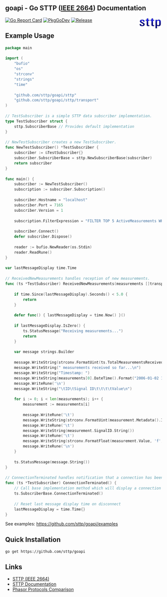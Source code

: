 ## goapi - Go STTP ([IEEE 2664](https://standards.ieee.org/project/2664.html)) Documentation

<img align="right" src="img/sttp.png">

[![Go Report Card](https://goreportcard.com/badge/github.com/sttp/goapi)](https://goreportcard.com/report/github.com/sttp/goapi)
[![PkgGoDev](https://pkg.go.dev/badge/github.com/sttp/goapi)](https://pkg.go.dev/github.com/sttp/goapi)
[![Release](https://img.shields.io/github/release/sttp/goapi.svg?style=flat-square)](https://github.com/sttp/goapi/releases/latest)

## Example Usage
```go
package main

import (
	"bufio"
	"os"
	"strconv"
	"strings"
	"time"
	
	"github.com/sttp/goapi/sttp"
	"github.com/sttp/goapi/sttp/transport"
)

// TestSubscriber is a simple STTP data subscriber implementation.
type TestSubscriber struct {
	sttp.SubscriberBase // Provides default implementation
}

// NewTestSubscriber creates a new TestSubscriber.
func NewTestSubscriber() *TestSubscriber {
	subscriber := &TestSubscriber{}
	subscriber.SubscriberBase = sttp.NewSubscriberBase(subscriber)
	return subscriber
}

func main() {
	subscriber := NewTestSubscriber()
	subscription := subscriber.Subscription()

	subscriber.Hostname = "localhost"
	subscriber.Port = 7165
    subscriber.Version = 1

	subscription.FilterExpression = "FILTER TOP 5 ActiveMeasurements WHERE SignalType = 'FREQ'"

	subscriber.Connect()
	defer subscriber.Dispose()

	reader := bufio.NewReader(os.Stdin)
	reader.ReadRune()
}

var lastMessageDisplay time.Time

// ReceivedNewMeasurements handles reception of new measurements.
func (ts *TestSubscriber) ReceivedNewMeasurements(measurements []transport.Measurement) {

	if time.Since(lastMessageDisplay).Seconds() < 5.0 {
		return
	}

	defer func() { lastMessageDisplay = time.Now() }()

	if lastMessageDisplay.IsZero() {
		ts.StatusMessage("Receiving measurements...")
		return
	}

	var message strings.Builder

	message.WriteString(strconv.FormatUint(ts.TotalMeasurementsReceived(), 10))
	message.WriteString(" measurements received so far...\n")
	message.WriteString("Timestamp: ")
	message.WriteString(measurements[0].DateTime().Format("2006-01-02 15:04:05.999999999"))
	message.WriteRune('\n')
	message.WriteString("\tID\tSignal ID\t\t\t\tValue\n")

	for i := 0; i < len(measurements); i++ {
		measurement := measurements[i]

		message.WriteRune('\t')
		message.WriteString(strconv.FormatUint(measurement.Metadata().ID, 10))
		message.WriteRune('\t')
		message.WriteString(measurement.SignalID.String())
		message.WriteRune('\t')
		message.WriteString(strconv.FormatFloat(measurement.Value, 'f', 6, 64))
		message.WriteRune('\n')
	}

	ts.StatusMessage(message.String())
}

// ConnectionTerminated handles notification that a connection has been terminated.
func (ts *TestSubscriber) ConnectionTerminated() {
	// Call base implementation method which will display a connection terminated message to stderr
	ts.SubscriberBase.ConnectionTerminated()

	// Reset last message display time on disconnect
	lastMessageDisplay = time.Time{}
}
```

See examples: https://github.com/sttp/goapi/examples

## Quick Installation
```console
go get https://github.com/sttp/goapi
```

## Links

* [STTP (IEEE 2664)](https://standards.ieee.org/project/2664.html)
* [STTP Documentation](https://sttp.github.io/documentation/)
* [Phasor Protocols Comparison](https://www.osti.gov/servlets/purl/1504742)
